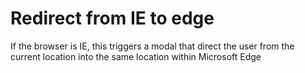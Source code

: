 # Redirect from IE to edge

If the browser is IE, this triggers a modal that direct the user from the current location into the same location within Microsoft Edge
